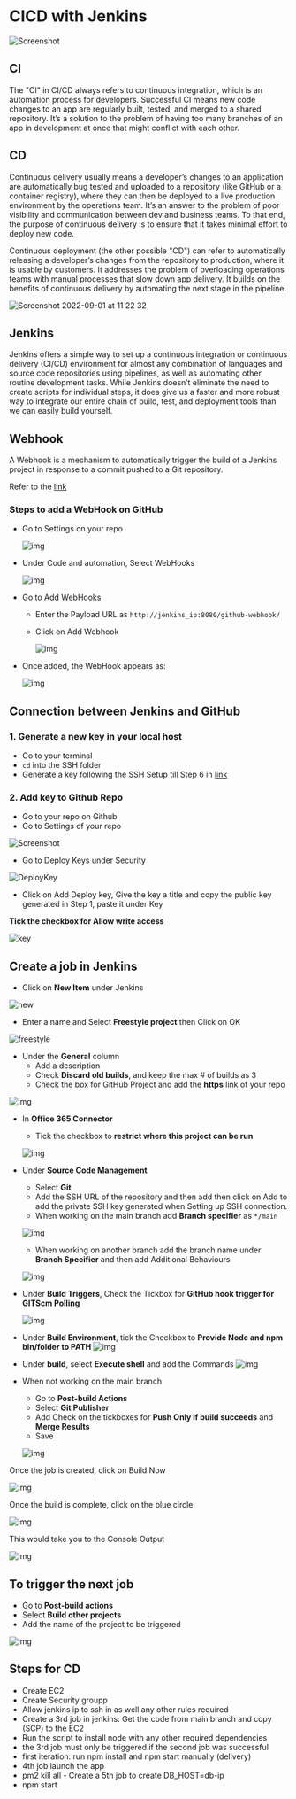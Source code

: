 # CICD with Jenkins

![Screenshot](images/Screenshot%202022-09-01%20at%2011.01.13.png)

## CI

The "CI" in CI/CD always refers to continuous integration, which is an automation process for developers. Successful CI means new code changes to an app are regularly built, tested, and merged to a shared repository. It’s a solution to the problem of having too many branches of an app in development at once that might conflict with each other.

## CD

Continuous delivery usually means a developer’s changes to an application are automatically bug tested and uploaded to a repository (like GitHub or a container registry), where they can then be deployed to a live production environment by the operations team. It’s an answer to the problem of poor visibility and communication between dev and business teams. To that end, the purpose of continuous delivery is to ensure that it takes minimal effort to deploy new code.

Continuous deployment (the other possible "CD") can refer to automatically releasing a developer’s changes from the repository to production, where it is usable by customers. It addresses the problem of overloading operations teams with manual processes that slow down app delivery. It builds on the benefits of continuous delivery by automating the next stage in the pipeline.

![Screenshot 2022-09-01 at 11 22 32](https://user-images.githubusercontent.com/102330725/187892064-e451b24f-8bf0-4433-bcbc-7c0e676724fb.png)

## Jenkins

Jenkins offers a simple way to set up a continuous integration or continuous delivery (CI/CD) environment for almost any combination of languages and source code repositories using pipelines, as well as automating other routine development tasks. While Jenkins doesn’t eliminate the need to create scripts for individual steps, it does give us a faster and more robust way to integrate our entire chain of build, test, and deployment tools than we can easily build yourself.

## Webhook

A Webhook is a mechanism to automatically trigger the build of a Jenkins project in response to a commit pushed to a Git repository.

Refer to the [link](https://docs.github.com/en/developers/webhooks-and-events/webhooks/creating-webhooks)

### Steps to add a WebHook on GitHub

- Go to Settings on your repo

  ![img](images/Screenshot%202022-09-01%20at%2016.20.33.png)

- Under Code and automation, Select WebHooks

  ![img](images/Screenshot%202022-09-01%20at%2018.02.21.png)

- Go to Add WebHooks

  - Enter the Payload URL as `http://jenkins_ip:8080/github-webhook/`
  - Click on Add Webhook

    ![img](images/Screenshot%202022-09-01%20at%2017.59.49.png)

- Once added, the WebHook appears as:

  ![img](images/Screenshot%202022-09-01%20at%2018.00.19.png)

## Connection between Jenkins and GitHub

### 1. Generate a new key in your local host

- Go to your terminal
- `cd` into the SSH folder
- Generate a key following the SSH Setup till Step 6 in [link](https://github.com/FatemaZahra/github-ssh-setup)

### 2. Add key to Github Repo

- Go to your repo on Github
- Go to Settings of your repo

![Screenshot](images/Screenshot%202022-09-01%20at%2016.20.33.png)

- Go to Deploy Keys under Security

![DeployKey](images/Screenshot%202022-09-01%20at%2016.38.06.png)

- Click on Add Deploy key, Give the key a title and copy the public key generated in Step 1, paste it under Key

**Tick the checkbox for Allow write access**

![key](images/Screenshot%202022-09-01%20at%2016.53.01.png)

## Create a job in Jenkins

- Click on **New Item** under Jenkins

![new](images/Screenshot%202022-09-01%20at%2017.17.15.png)

- Enter a name and Select **Freestyle project** then Click on OK

![freestyle](images/Screenshot%202022-09-01%20at%2017.22.51.png)

- Under the **General** column
  - Add a description
  - Check **Discard old builds**, and keep the max # of builds as 3
  - Check the box for GitHub Project and add the **https** link of your repo

![img](images/Screenshot%202022-09-01%20at%2017.25.23.png)

- In **Office 365 Connector**

  - Tick the checkbox to **restrict where this project can be run**

  ![img](images/Screenshot%202022-09-01%20at%2017.30.09.png)

- Under **Source Code Management**

  - Select **Git**
  - Add the SSH URL of the repository and then add then click on Add to add the private SSH key generated when Setting up SSH connection.
  - When working on the main branch add **Branch specifier** as `*/main`

  ![img](images/Screenshot%202022-09-01%20at%2017.31.45.png)

  - When working on another branch add the branch name under **Branch Specifier** and then add Additional Behaviours

  ![img](images/Screenshot%202022-09-01%20at%2017.36.19.png)

- Under **Build Triggers**, Check the Tickbox for **GitHub hook trigger for GITScm Polling**

  ![img](images/Screenshot%202022-09-01%20at%2017.42.52.png)

- Under **Build Environment**, tick the Checkbox to **Provide Node and npm bin/folder to PATH**
  ![img](images/Screenshot%202022-09-01%20at%2017.40.26.png)

- Under **build**, select **Execute shell** and add the Commands
  ![img](images/Screenshot%202022-09-01%20at%2017.43.21.png)

- When not working on the main branch

  - Go to **Post-build Actions**
  - Select **Git Publisher**
  - Add Check on the tickboxes for **Push Only if build succeeds** and **Merge Results**
  - Save

  ![img](images/Screenshot%202022-09-01%20at%2017.44.25.png)

Once the job is created, click on Build Now

![img](images/Screenshot%202022-09-01%20at%2017.47.49.png)

Once the build is complete, click on the blue circle

![img](images/Screenshot%202022-09-01%20at%2017.49.09.png)

This would take you to the Console Output

![img](images/Screenshot%202022-09-01%20at%2017.51.04.png)

## To trigger the next job

- Go to **Post-build actions**
- Select **Build other projects**
- Add the name of the project to be triggered

![img](images/Screenshot%202022-09-02%20at%2014.54.58.png)

## Steps for CD

- Create EC2
- Create Security groupp
- Allow jenkins ip to ssh in as well any other rules required
- Create a 3rd job in jenkins: Get the code from main branch and copy (SCP) to the EC2
- Run the script to install node with any other required dependencies
- the 3rd job must only be triggered if the second job was successful
- first iteration: run npm install and npm start manually (delivery)
- 4th job launch the app
- pm2 kill all - Create a 5th job to create DB_HOST=db-ip
- npm start
